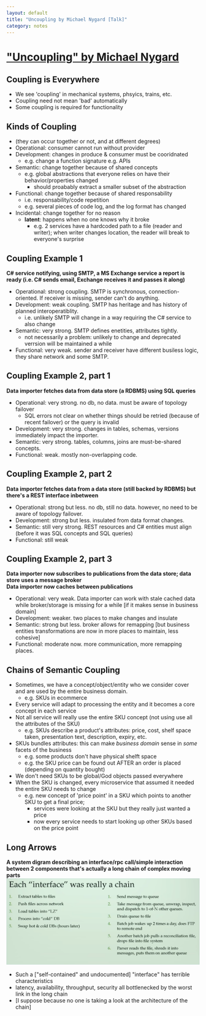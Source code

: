 ```yaml
---
layout: default
title: "Uncoupling by Michael Nygard [Talk]"
category: notes
---
```


# ["Uncoupling" by Michael Nygard](https://www.youtube.com/watch?v=esm-1QXtA2Q)

## Coupling is Everywhere
- We see 'coupling' in mechanical systems, phsyics, trains, etc.
- Coupling need not mean 'bad' automatically
- Some coupling is required for functionality

## Kinds of Coupling
- (they can occur together or not, and at different degrees)
- Operational: consumer cannot run without provider
- Development: changes in produce & consumer must be cooridnated
    - e.g. change a function signature e.g. APIs
- Semantic: change together because of shared concepts
    - e.g. global abstractions that everyone relies on have their behavior/properties changed
        - should proabably extract a smaller subset of the abstraction
- Functional: change together because of shared responsability
    - i.e. responsability/code repetition 
    - e.g. several pieces of code log, and the log format has changed
- Incidental: change together for no reason 
    - **latent**: happens when no one knows why it broke
        - e.g. 2 services have a hardcoded path to a file (reader and writer); when writer changes location, the reader will break to everyone's surprise

## Coupling Example 1
**C# service notifying, using SMTP, a MS Exchange service a report is ready (i.e. C# sends email, Exchange receives it and passes it along)**  
- Operational: strong coupling. SMTP is synchronous, connection-oriented. If receiver is missing, sender can't do anything.
- Development: weak coupling. SMTP has heritage and has history of planned interoperatiblity.
    - i.e. unlikely SMTP will change in a way requiring the C# service to also change
- Semantic: very strong. SMTP defines enetities, attributes tightly.
    - not necessarily a problem: unlikely to change and deprecated verrsion will be maintained a while
- Functional: very weak. sender and receiver have different busiless logic, they share network and some SMTP.


## Coupling Example 2, part 1
**Data importer fetches data from data store (a RDBMS) using SQL queries**  
- Operational: very strong. no db, no data. must be aware of topology failover
    - SQL errors not clear on whether things should be retried (because of recent failover) or the query is invalid
- Development: very strong. changes in tables, schemas, versions immediately impact the importer.
- Semantic: very strong. tables, columns, joins are must-be-shared concepts.
- Functional: weak. mostly non-overlapping code.


## Coupling Example 2, part 2 
**Data importer fetches data from a data store (still backed by RDBMS) but there's a REST interface inbetween**  
- Operational: strong but less. no db, still no data. however, no need to be aware of topology failover.
- Development: strong but less. insulated from data format changes.
- Semantic: still very strong. REST resources and C# entities must align (before it was SQL concepts and SQL queries)
- Functional: still weak


## Coupling Example 2, part 3 
**Data importer now subscribes to publications from the data store; data store uses a message broker**  
**Data importer now caches between publications**
- Operational: very weak. Data importer can work with stale cached data while broker/storage is missing for a while [if it makes sense in business domain] 
- Development: weaker. two places to make changes and insulate 
- Semantic: strong but less. broker allows for remapping [but business entities transformations are now in more places to maintain, less cohesive]
- Functional: moderate now. more communication, more remapping places.

## Chains of Semantic Coupling 
- Sometimes, we have a concept/object/entity who we consider cover and are used by the entire business domain.
    - e.g. SKUs in ecommerce
- Every service will adapt to processing the entity and it becomes a core concept in each service
- Not all service will really use the entire SKU concept (not using use all the attributes of the SKU)
    - e.g. SKUs describe a product's attributes: price, cost, shelf space taken, presentation text, description, expiry, etc.
- SKUs bundles attributes: this can make *business domain* sense in *some* facets of the business
    - e.g. some products don't have physical shelft space
    - e.g. the SKU price can be found out AFTER an order is placed (depending on quantity bought)
- We don't need SKUs to be global/God objects passed everywhere
- When the SKU is changed, every microservice that assumed it needed the entire SKU needs to change
    - e.g. new concept of 'price point' in a SKU which points to another SKU to get a final price; 
        - services were looking at the SKU but they really just wanted a price
        - now every service needs to start looking up other SKUs based on the price point

## Long Arrows 
**A system digram describing an interface/rpc call/simple interaction between 2 components that's actually a long chain of complex moving parts**
![uncoupling_interface_was_chain.png](/assets/uncoupling_interface_was_chain.png)
- Such a ["self-contained" and undocumented] "interface" has terrible characteristics
- latency, availability, throughput, security all bottlenecked by the worst link in the long chain
- [I suppose because no one is taking a look at the architecture of the chain]

